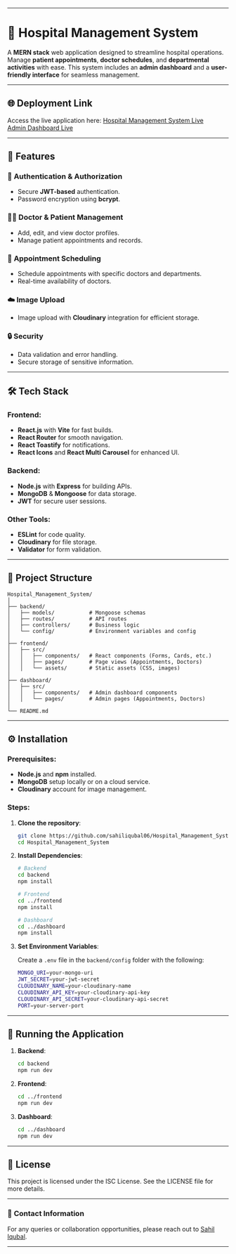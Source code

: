
---

# 🏥 **Hospital Management System**

A **MERN stack** web application designed to streamline hospital operations. Manage **patient appointments**, **doctor schedules**, and **departmental activities** with ease. This system includes an **admin dashboard** and a **user-friendly interface** for seamless management.

---

## 🌐 **Deployment Link**

Access the live application here:
[Hospital Management System Live](https://hospicare-hms-si.netlify.app/)  
[Admin Dashboard Live](https://admin-dashboard-hms-si.netlify.app/login)

---

## 🚀 **Features**

### 🔑 **Authentication & Authorization**
- Secure **JWT-based** authentication.
- Password encryption using **bcrypt**.

### 🧑‍⚕️ **Doctor & Patient Management**
- Add, edit, and view doctor profiles.
- Manage patient appointments and records.

### 🏥 **Appointment Scheduling**
- Schedule appointments with specific doctors and departments.
- Real-time availability of doctors.

### ☁️ **Image Upload**
- Image upload with **Cloudinary** integration for efficient storage.

### 🔒 **Security**
- Data validation and error handling.
- Secure storage of sensitive information.

---

## 🛠️ **Tech Stack**

### **Frontend**:
- **React.js** with **Vite** for fast builds.
- **React Router** for smooth navigation.
- **React Toastify** for notifications.
- **React Icons** and **React Multi Carousel** for enhanced UI.

### **Backend**:
- **Node.js** with **Express** for building APIs.
- **MongoDB** & **Mongoose** for data storage.
- **JWT** for secure user sessions.

### **Other Tools**:
- **ESLint** for code quality.
- **Cloudinary** for file storage.
- **Validator** for form validation.

---

## 📂 **Project Structure**

```plaintext
Hospital_Management_System/
│
├── backend/
│   ├── models/           # Mongoose schemas
│   ├── routes/           # API routes
│   ├── controllers/      # Business logic
│   └── config/           # Environment variables and config
│
├── frontend/
│   ├── src/
│   │   ├── components/   # React components (Forms, Cards, etc.)
│   │   ├── pages/        # Page views (Appointments, Doctors)
│   │   └── assets/       # Static assets (CSS, images)
│
├── dashboard/
│   ├── src/
│   │   ├── components/   # Admin dashboard components
│   │   └── pages/        # Admin pages (Appointments, Doctors)
│
└── README.md
```

---

## ⚙️ **Installation**

### Prerequisites:
- **Node.js** and **npm** installed.
- **MongoDB** setup locally or on a cloud service.
- **Cloudinary** account for image management.

### Steps:

1. **Clone the repository**:

   ```bash
   git clone https://github.com/sahiliqubal06/Hospital_Management_System.git
   cd Hospital_Management_System
   ```

2. **Install Dependencies**:

   ```bash
   # Backend
   cd backend
   npm install

   # Frontend
   cd ../frontend
   npm install

   # Dashboard
   cd ../dashboard
   npm install
   ```

3. **Set Environment Variables**:
   
   Create a `.env` file in the `backend/config` folder with the following:

   ```bash
   MONGO_URI=your-mongo-uri
   JWT_SECRET=your-jwt-secret
   CLOUDINARY_NAME=your-cloudinary-name
   CLOUDINARY_API_KEY=your-cloudinary-api-key
   CLOUDINARY_API_SECRET=your-cloudinary-api-secret
   PORT=your-server-port
   ```

---

## 🚀 **Running the Application**

1. **Backend**:

   ```bash
   cd backend
   npm run dev
   ```

2. **Frontend**:

   ```bash
   cd ../frontend
   npm run dev
   ```

3. **Dashboard**:

   ```bash
   cd ../dashboard
   npm run dev
   ```

---

## 📜 **License**

This project is licensed under the ISC License. See the LICENSE file for more details.

---

### 📧 **Contact Information**

For any queries or collaboration opportunities, please reach out to [Sahil Iqubal](mailto:sahiliqubal06@gmail.com).

---
